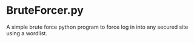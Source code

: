 # BruteForcer.py
A simple brute force python program to force log in into any secured site using a wordlist.
